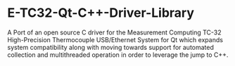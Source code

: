 # E-TC32-Qt-C++-Driver-Library
A Port of an open source C driver for the Measurement Computing TC-32 High-Precision Thermocouple USB/Ethernet System for Qt which expands system compatibility along with moving towards support for automated collection and multithreaded operation in order to leverage the jump to C++. 

